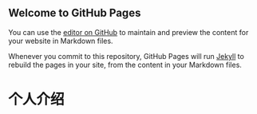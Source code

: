 ## Welcome to GitHub Pages

You can use the [editor on GitHub](https://github.com/WuYunjin/wuyunjin.github.io/edit/main/index.md) to maintain and preview the content for your website in Markdown files.

Whenever you commit to this repository, GitHub Pages will run [Jekyll](https://jekyllrb.com/) to rebuild the pages in your site, from the content in your Markdown files.

# 个人介绍
